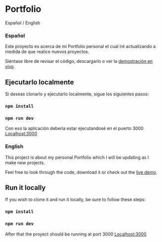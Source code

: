 # Portfolio

Español / English 

### Español

Este proyecto es acerca de mi Portfolio personal el cual iré actualizando a medida de que realice nuevos proyectos.

Siéntase libre de revisar el código, descargarlo o ver la [demostración en vivo](https://tomasdim.github.io/Portfolio/).

## Ejecutarlo localmente

Si deseas clonarlo y ejecutarlo localmente, sigue los siguientes pasos:
### `npm install`
### `npm run dev`

Con eso la aplicación debería estar ejecutandosé en el puerto 3000 [Localhost:3000](http://localhost:3000)

### English

This project is about my personal Portfolio which I will be updating as I make new projects.

Feel free to look through the code, download it or check out the [live demo](https://tomasdim.github.io/Portfolio/).

## Run it locally

If you wish to clone it and run it locally, be sure to follow these steps:

### `npm install`
### `npm run dev`

After that the proyect should be running at port 3000  [Localhost:3000](http://localhost:3000)

